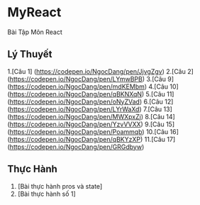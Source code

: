 # MyReact
Bài Tập Môn React
## Lý Thuyết 
1.[Câu 1] (https://codepen.io/NgocDang/pen/JjvgZgv)
2.[Câu 2] (https://codepen.io/NgocDang/pen/LYmwBPB)
3.[Câu 9] (https://codepen.io/NgocDang/pen/mdKEMbm)
4.[Câu 10] (https://codepen.io/NgocDang/pen/qBKNXqN)
5.[Câu 11] (https://codepen.io/NgocDang/pen/oNyZVad)
6.[Câu 12] (https://codepen.io/NgocDang/pen/LYrWaXd)
7.[Câu 13] (https://codepen.io/NgocDang/pen/MWXpxZj)
8.[Câu 14] (https://codepen.io/NgocDang/pen/YzvVVXX)
9.[Câu 15] (https://codepen.io/NgocDang/pen/Poammqb)
10.[Câu 16] (https://codepen.io/NgocDang/pen/qBKYzXP)
11.[Câu 17] (https://codepen.io/NgocDang/pen/GRGdbyw)



## Thực Hành 
1. [Bài thực hành pros và state]
2. [Bài thực hành số 1]
